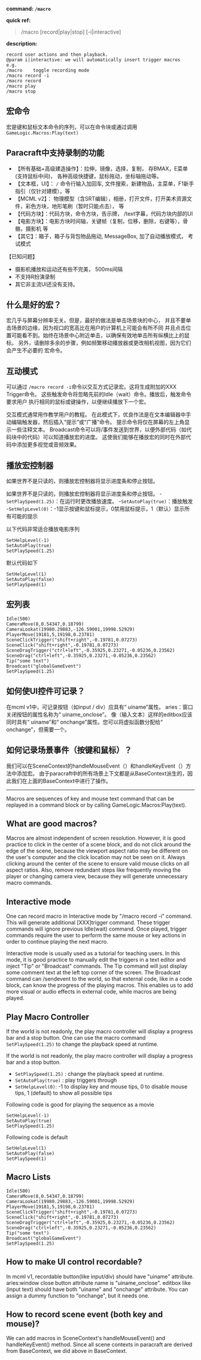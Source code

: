 <!-- BEGIN_AUTOGEN: do NOT edit in this block -->

**command: `/macro`**

**quick ref:**
> /macro [record|play|stop] [-i|interactive]

**description:**

```
record user actions and then playback. 
@param i|interactive: we will automatically insert trigger macros
e.g.
/macro    toggle recording mode
/macro record -i
/macro record
/macro play
/macro stop
```

<!-- END_AUTOGEN-->

## 宏命令

宏是键和鼠标文本命令的序列，可以在命令块或通过调用`GameLogic.Macros:Play(text)`

## Paracraft中支持录制的功能
- 【所有基础+高级建造操作】：拉伸，镜像，选择，复制， 存BMAX，E菜单(支持鼠标中间)， 各种高级快捷键，鼠标拖动，坐标轴拖动等。
- 【文本框，UI】： `/` 命令行输入加回车, 文件搜索，新建物品，主菜单，F1新手指引（仅针对建模），等
- 【MCML v2】： 物理模型（含SRT编辑），相册，打开文件，打开美术资源文件，彩色方块，地形笔刷（暂时只能点击）， 等
- 【代码方块】：代码方块，命令方块，告示牌， /text字幕，代码方块内部的UI
- 【电影方块】：电影方块时间轴，关键帧（复制，位移，删除，右键等），骨骼，摄影机 等
- 【其它】：箱子，箱子与背包物品拖动, MessageBox, 加了自动播放模式， 考试模式

【已知问题】
- 摄影机播放和运动还有些不完美， 500ms间隔
- 不支持R扮演录制
- 其它非主流UI还没有支持。 



## 什么是好的宏？
宏几乎与屏幕分辨率无关。但是，最好的做法是单击场景块的中心，
并且不要单击场景的边缘，因为视口的宽高比在用户的计算机上可能会有所不同
并且点击位置可能看不到。始终在场景中心附近单击，以确保有效地单击所有纵横比上的鼠标。
另外，请删除多余的步骤，例如频繁移动播放器或更改相机视图，因为它们会产生不必要的
宏命令。

## 互动模式
可以通过 `/macro record -i`命令以交互方式记录宏。这将生成附加的XXX Trigger命令。
这些触发命令将忽略先前的Idle（wait）命令。播放后，触发命令要求用户
执行相同的鼠标或键操作，以便继续播放下一个宏。

交互模式通常用作教学用户的教程。
在此模式下，优良作法是在文本编辑器中手动编辑触发器，然后插入“提示”或“广播”命令。
提示命令将仅在屏幕的左上角显示一些注释文本。
Broadcast命令可以将/事件发送到世界，以便外部代码（如代码块中的代码）可以知道播放宏的进度。
这使我们能够在播放宏的同时在外部代码中添加更多视觉或音频效果。

## 播放宏控制器
如果世界不是只读的，则播放宏控制器将显示进度条和停止按钮。

如果世界不是只读的，则播放宏控制器将显示进度条和停止按钮。
-`SetPlaySpeed(1.25)`：在运行时更改播放速度。
-`SetAutoPlay(true)`：播放触发
-`SetHelpLevel(0)`：-1显示按键和鼠标提示，0禁用鼠标提示，1（默认）显示所有可能的提示

以下代码非常适合播放电影序列
```
SetHelpLevel(-1)
SetAutoPlay(true)
SetPlaySpeed(1.25)
```
默认代码如下
```
SetHelpLevel(1)
SetAutoPlay(false)
SetPlaySpeed(1)
```


## 宏列表
```
Idle(500)
CameraMove(8,0.54347,0.18799)
CameraLookat(19980.29883,-126.59001,19998.52929)
PlayerMove(19181,5,19198,0.23781)
SceneClickTrigger("shift+right",-0.19781,0.07273)
SceneClick("shift+right",-0.19781,0.07273)
SceneDragTrigger("ctrl+left",-0.35925,0.23271,-0.05236,0.23562)
SceneDrag("ctrl+left",-0.35925,0.23271,-0.05236,0.23562)
Tip("some text")
Broadcast("globalGameEvent")
SetPlaySpeed(1.25)
```

## 如何使UI控件可记录？
在mcml v1中，可记录按钮（如input / div）应具有“ uiname”属性。
aries：窗口关闭按钮的属性名称为“ uiname_onclose”。
像（输入文本）这样的editbox应该同时具有“ uiname”和“ onchange”属性。您可以将虚拟函数分配给“ onchange”，但需要一个。

## 如何记录场景事件（按键和鼠标）？
我们可以在SceneContext的handleMouseEvent（）和handleKeyEvent（）方法中添加宏。
由于paracraft中的所有场景上下文都是从BaseContext派生的，因此我们在上面的BaseContext中进行了操作。


---

Macros are sequences of key and mouse text command that can be replayed in a command block or 
by calling GameLogic.Macros:Play(text). 

## What are good macros?
Macros are almost independent of screen resolution. However, it is good practice to click in the center of a scene block, 
and do not click around the edge of the scene, because the viewport aspect ratio may be different on the user's computer
and the click location may not be seen on it. Always clicking around the center of the scene to ensure valid mouse clicks on all aspect ratios. 
Also, remove redundant steps like frequently moving the player or changing camera view, because they will generate unnecessary
macro commands. 

## Interactive mode
One can record macro in Interactive mode by "/macro record -i" command.  This will generate additional [XXX]trigger command.
These trigger commands will ignore previous Idle(wait) command. Once played, trigger commands require the user to 
perform the same mouse or key actions in order to continue playing the next macro. 

Interactive mode is usually used as a tutorial for teaching users. 
In this mode, it is good practice to manually edit the triggers in a text editor and inject "Tip" or "Broadcast" commands. 
The Tip command will just display some comment text at the left top corner of the screen. 
The Broadcast command can /sendevent to the world, so that external code, like in a code block, can know the progress of the playing macros. 
This enables us to add more visual or audio effects in external code, while macros are being played. 

## Play Macro Controller
If the world is not readonly, the play macro controller will display a progress bar and a stop button. 
One can use the macro command `SetPlaySpeed(1.25)` to change the playback speed at runtime.

If the world is not readonly, the play macro controller will display a progress bar and a stop button. 
- `SetPlaySpeed(1.25)` : change the playback speed at runtime.
- `SetAutoPlay(true)` : play triggers through
- `SetHelpLevel(0)`: -1 to display key and mouse tips, 0 to disable mouse tips, 1 (default) to show all possible tips

Following code is good for playing the sequence as a movie
```
SetHelpLevel(-1)
SetAutoPlay(true)
SetPlaySpeed(1.25)
```
Following code is default

```
SetHelpLevel(1)
SetAutoPlay(false)
SetPlaySpeed(1)
```


## Macro Lists
```
Idle(500)
CameraMove(8,0.54347,0.18799)
CameraLookat(19980.29883,-126.59001,19998.52929)
PlayerMove(19181,5,19198,0.23781)
SceneClickTrigger("shift+right",-0.19781,0.07273)
SceneClick("shift+right",-0.19781,0.07273)
SceneDragTrigger("ctrl+left",-0.35925,0.23271,-0.05236,0.23562)
SceneDrag("ctrl+left",-0.35925,0.23271,-0.05236,0.23562)
Tip("some text")
Broadcast("globalGameEvent")
SetPlaySpeed(1.25)
```

## How to make UI control recordable?
In mcml v1, recordable button(like input/div) should have "uiname" attribute. 
aries:window close button attribute name is "uiname_onclose".
editbox like (input text) should have both "uiname" and "onchange" attribute. You can assign a dummy function to "onchange", but it needs one. 

## How to record scene event (both key and mouse)?
We can add macros in SceneContext's handleMouseEvent() and handleKeyEvent() method. 
Since all scene contexts in paracraft are derived from BaseContext, we did above in BaseContext. 





